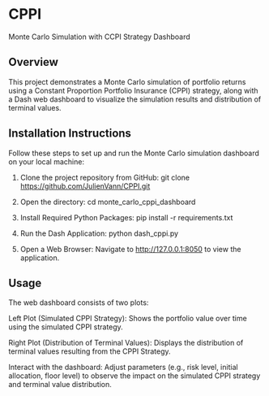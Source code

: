 # CPPI
Monte Carlo Simulation with CCPI Strategy Dashboard

## Overview
This project demonstrates a Monte Carlo simulation of portfolio returns using a Constant Proportion Portfolio Insurance (CPPI) strategy, along with a Dash web dashboard to visualize the simulation results and distribution of terminal values.

## Installation Instructions
Follow these steps to set up and run the Monte Carlo simulation dashboard on your local machine:

1. Clone the project repository from GitHub:
git clone <https://github.com/JulienVann/CPPI.git>

2. Open the directory:
cd monte_carlo_cppi_dashboard

3. Install Required Python Packages:
pip install -r requirements.txt

4. Run the Dash Application:
python dash_cppi.py

5. Open a Web Browser:
Navigate to http://127.0.0.1:8050 to view the application.

## Usage
The web dashboard consists of two plots:

Left Plot (Simulated CPPI Strategy):
Shows the portfolio value over time using the simulated CPPI strategy.

Right Plot (Distribution of Terminal Values):
Displays the distribution of terminal values resulting from the CPPI Strategy.

Interact with the dashboard:
Adjust parameters (e.g., risk level, initial allocation, floor level) to observe the impact on the simulated CPPI strategy and terminal value distribution.
